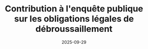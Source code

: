 ---
layout: default
date: 2025-09-29
img: 
category: info
title: "Contribution à l'enquête publique sur les obligations légales de débroussaillement"
description:
tags: ["reduction-bruit", "lutte-incendie", "végétalisation"]
tag_url: 
button_name: Lire notre contribution
doclink: "/doc/contribution-enquete-publique-sur-les-obligations-legales-de-debroussaillement.pdf"
---